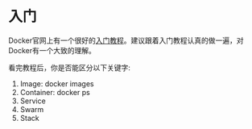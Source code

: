 # 入门
Docker官网上有一个很好的[入门教程](https://docs.docker.com/get-started/)。建议跟着入门教程认真的做一遍，对Docker有一个大致的理解。

看完教程后，你是否能区分以下关键字:
1. Image: docker images
2. Container: docker ps
3. Service
4. Swarm
5. Stack
